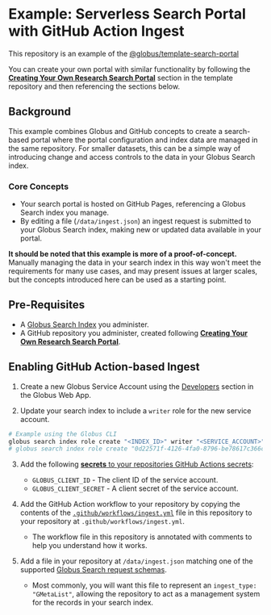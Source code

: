 # Example: Serverless Search Portal with GitHub Action Ingest

This repository is an example of the [@globus/template-search-portal](https://github.com/globus/template-search-portal)

You can create your own portal with similar functionality by following the [**Creating Your Own Research Search Portal**](https://github.com/globus/template-search-portal?tab=readme-ov-file#creating-your-own-static-research-search-portal) section in the template repository and then referencing the sections below.


## Background

This example combines Globus and GitHub concepts to create a search-based portal where the portal configuration and index data are managed in the same repository. For smaller datasets, this can be a simple way of introducing change and access controls to the data in your Globus Search index.

### Core Concepts

- Your search portal is hosted on GitHub Pages, referencing a Globus Search index you manage.
- By editing a file (`/data/ingest.json`) an ingest request is submitted to your Globus Search index, making new or updated data available in your portal.

**It should be noted that this example is more of a proof-of-concept.** Manually managing the data in your search index in this way won't meet the requirements for many use cases, and may present issues at larger scales, but the concepts introduced here can be used as a starting point.

## Pre-Requisites

- A [Globus Search Index](https://docs.globus.org/api/search/) you administer.
- A GitHub repository you administer, created following [**Creating Your Own Research Search Portal**](https://github.com/globus/template-search-portal?tab=readme-ov-file#creating-your-own-static-research-search-portal).


## Enabling GitHub Action-based Ingest

1. Create a new Globus Service Account using the [Developers](https://app.globus.org/settings/developers) section in the Globus Web App.

2. Update your search index to include a `writer` role for the new service account.

```bash
# Example using the Globus CLI
globus search index role create "<INDEX_ID>" writer "<SERVICE_ACCOUNT>"
# globus search index role create "0d22571f-4126-4fa0-8796-be78617c366c" writer "51ccd7c2-4740-4033-8481-8579fb99f63a@clients.auth.globus.org"
```

3. Add the following [**secrets** to your repositories GitHub Actions secrets](https://docs.github.com/en/actions/security-for-github-actions/security-guides/using-secrets-in-github-actions):
    - `GLOBUS_CLIENT_ID` - The client ID of the service account.
    - `GLOBUS_CLIENT_SECRET` - A client secret of the service account.


4. Add the GitHub Action workflow to your repository by copying the contents of the [`.github/workflows/ingest.yml`](.github/workflows/ingest.yml) file in this repository to your repository at `.github/workflows/ingest.yml`.
    - The workflow file in this repository is annotated with comments to help you understand how it works.

5. Add a file in your repository at `/data/ingest.json` matching one of the supported [Globus Search request schemas](https://docs.globus.org/api/search/reference/ingest/#request_schemas).
    - Most commonly, you will want this file to represent an `ingest_type: "GMetaList"`, allowing the repository to act as a management system for the records in your search index.
